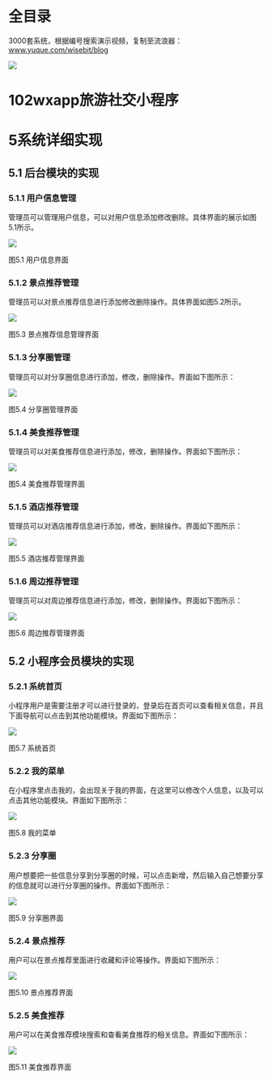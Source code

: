 # 全目录

3000套系统，根据编号搜索演示视频，复制至流浪器：www.yuque.com/wisebit/blog


![](https://bitwise.oss-cn-heyuan.aliyuncs.com/2024/11/06/qq_wechat.png)
# 102wxapp旅游社交小程序
# 5系统详细实现
## 5.1 后台模块的实现
### 5.1.1 用户信息管理
管理员可以管理用户信息，可以对用户信息添加修改删除。具体界面的展示如图5.1所示。

![](/md/blog.022.png)

图5.1 用户信息界面
### 5.1.2 景点推荐管理
管理员可以对景点推荐信息进行添加修改删除操作。具体界面如图5.2所示。

![](/md/blog.023.png)

图5.3 景点推荐信息管理界面
### 5.1.3 分享圈管理
管理员可以对分享圈信息进行添加，修改，删除操作。界面如下图所示：

![](/md/blog.024.png)

图5.4 分享圈管理界面
### 5.1.4 美食推荐管理
管理员可以对美食推荐信息进行添加，修改，删除操作。界面如下图所示：

![](/md/blog.025.png)

图5.4 美食推荐管理界面
### 5.1.5 酒店推荐管理
管理员可以对酒店推荐信息进行添加，修改，删除操作。界面如下图所示：

![](/md/blog.026.png)

图5.5 酒店推荐管理界面
### 5.1.6 周边推荐管理
管理员可以对周边推荐信息进行添加，修改，删除操作。界面如下图所示：

![](/md/blog.027.png)

图5.6 周边推荐管理界面

## 5.2 小程序会员模块的实现
### 5.2.1 系统首页
小程序用户是需要注册才可以进行登录的，登录后在首页可以查看相关信息，并且下面导航可以点击到其他功能模块。界面如下图所示：

![](/md/blog.028.png)

图5.7 系统首页
### 5.2.2 我的菜单
在小程序里点击我的，会出现关于我的界面，在这里可以修改个人信息，以及可以点击其他功能模块。界面如下图所示：

![](/md/blog.029.png)

图5.8 我的菜单
### 5.2.3 分享圈
用户想要把一些信息分享到分享圈的时候，可以点击新增，然后输入自己想要分享的信息就可以进行分享圈的操作。界面如下图所示：

![](/md/blog.030.png)


图5.9 分享圈界面
### 5.2.4 景点推荐
用户可以在景点推荐里面进行收藏和评论等操作。界面如下图所示：

![](/md/blog.031.png)


图5.10 景点推荐界面

### 5.2.5 美食推荐
用户可以在美食推荐模块搜索和查看美食推荐的相关信息。界面如下图所示：

![](/md/blog.032.png)


图5.11 美食推荐界面



















